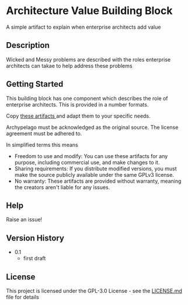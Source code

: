 # Architecture Value Building Block

A simple artifact to explain when enterprise architects add value

## Description

Wicked and Messy problems are described with the roles enterprise architects can takae to help address these problems

## Getting Started

This building block has one component which describes the role of enterprise architects. This is provided in a number formats.

Copy [these artifacts ](https://github.com/Open-Archypelago/Archypelago/tree/8b4bd88b10c54e283e894e89aca125c3556425fa/building-blocks/Architect-Value)and adapt them to your specific needs.

Archypelago must be acknowledged as the original source. The license agreement must be adhered to.

In simplified terms this means

- Freedom to use and modify: You can use these artifacts for any purpose, including commercial use, and make changes to it.
 - Sharing requirements: If you distribute modified versions, you must make the source publicly available under the same GPLv3 license.
- No warranty: These artifacts are provided without warranty, meaning the creators aren't liable for any issues.

## Help

Raise an issue!

## Version History

* 0.1
    * first draft

## License

This project is licensed under the GPL-3.0 License - see the [LICENSE.md](https://github.com/Open-Archypelago/Archypelago/blob/main/LICENSE) file for details

